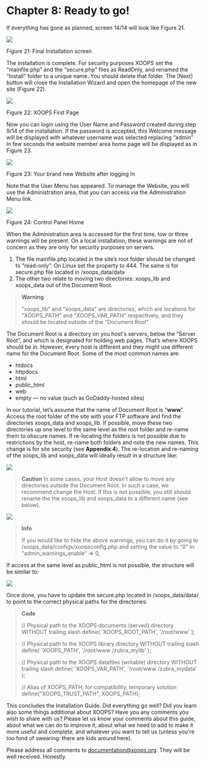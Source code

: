 # Chapter 8: Ready to go!

If everything has gone as planned, screen 14/14 will look like Figure 21.

![](.gitbook/assets/img_28.jpg)

Figure 21: Final Installation screen

The installation is complete. For security purposes XOOPS set the “mainfile.php” and the “secure.php” files as ReadOnly, and renamed the “Install” folder to a unique name. You should delete that folder. The \[Next\] button will close the Installation Wizard and open the homepage of the new site \(Figure 22\).

![](.gitbook/assets/img_29.jpg)

Figure 22: XOOPS First Page

Now you can login using the User Name and Password created during step 9/14 of the installation. If the password is accepted, this Welcome message will be displayed with whatever username was selected replacing “admin” In few seconds the website member area home page will be displayed as in Figure 23.

![](.gitbook/assets/img_30.jpg)

Figure 23: Your brand new Website after logging in

Note that the User Menu has appeared. To manage the Website, you will use the Administration area, that you can access via the Administration Menu link.

![](.gitbook/assets/img_31.jpg)

Figure 24: Control Panel Home

When the Administration area is accessed for the first time, tow or three warnings will be present. On a local installation, these warnings are not of concern as they are only for security purposes on servers.

1. The file mainfile.php located in the site’s root folder should be changed to “read-only”. On Linux set the property to 444. The same is for secure.php file located in /xoops\_data/data
2. The other two relate to moving two directories: xoops\_lib and xoops\_data out of the Document Root.

> **Warning** 
>
> "xoops\_lib" and "xoops\_data" are directories, which are locations for "XOOPS\_PATH" and "XOOPS\_VAR\_PATH" respectively, and they should be located outside of the "Document Root"

The Document Root is a directory on you host's servers, below the “Server Root”, and which is designated for holding web pages. That’s where XOOPS should be in. However, every host is different and they might use different name for the Document Root. Some of the most common names are:

* htdocs
* httpdocs
* html
* public\_html
* web
* empty — no value \(such as GoDaddy-hosted sites\)

In our tutorial, let’s assume that the name of Document Root is “**www**”. Access the root folder of the site with your FTP software and find the directories xoops\_data and xoops\_lib. If possible, move these two directories up one level to the same level as the root folder and re-name them to obscure names. If re-locating the folders is not possible due to restrictions by the host, re-name both folders and note the new names. This change is for site security \(see **Appendix 4**\). The re-location and re-naming of the xoops\_lib and xoops\_data will ideally result in a structure like:

![](.gitbook/assets/img_33.jpg)

> **Caution**  In some cases, your Host doesn’t allow to move any directories outside the Document Root. In such a case, we recommend change the Host. If this is not possible, you still should rename the the xoops\_lib and xoops\_data to a different name \(see below\).

![](.gitbook/assets/img_35.jpg)

> **Info** 
>
> If you would like to hide the above warnings, you can do it by going to /xoops\_data/configs/xoopsconfig.php and setting the value to “0” in: "admin\_warnings\_enable" =&gt; 0,

If access at the same level as public\_html is not possible, the structure will be similar to:

![](.gitbook/assets/img_37.jpg)

Once done, you have to update the secure.php located in /xoops\_data/data/ to point to the correct physical paths for the directories:

> **Code**
>
> // Physical path to the XOOPS documents \(served\) directory WITHOUT trailing slash define\( 'XOOPS\_ROOT\_PATH', '/root/www' \);
>
> // Physical path to the XOOPS library directory WITHOUT trailing slash define\( 'XOOPS\_PATH', '/root/www /zubra\_mylib' \);
>
> // Physical path to the XOOPS datafiles \(writable\) directory WITHOUT trailing slash define\( 'XOOPS\_VAR\_PATH', '/root/www /zubra\_mydata' \);
>
> // Alias of XOOPS\_PATH, for compatibility, temporary solution define\("XOOPS\_TRUST\_PATH", XOOPS\_PATH\);

This concludes the Installation Guide. Did everything go well? Did you learn also some things additional about XOOPS? Have you any comments you wish to share with us? Please let us know your comments about this guide, about what we can do to improve it, about what we need to add to make it more useful and complete, and whatever you want to tell us \(unless you're too fond of swearing: there are kids around here\).

Please address all comments to [documentation@xoops.org](mailto:documentation@xoops.org). They will be well received. Honestly.


